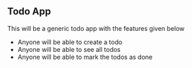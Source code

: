 ## Todo App

This will be a generic todo app with the features given below
 
 - Anyone will be able to create a todo
 - Anyone will be able to see all todos
 - Anyone will be able to mark the todos as done